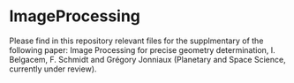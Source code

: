 # ImageProcessing
Please find in this repository relevant files for the supplmentary of the following paper:
Image Processing for precise geometry determination, I. Belgacem, F. Schmidt and Grégory Jonniaux (Planetary and Space Science, currently under review).

